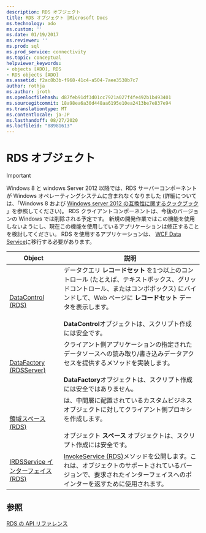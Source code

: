 ```yaml
---
description: RDS オブジェクト
title: RDS オブジェクト |Microsoft Docs
ms.technology: ado
ms.custom: ''
ms.date: 01/19/2017
ms.reviewer: ''
ms.prod: sql
ms.prod_service: connectivity
ms.topic: conceptual
helpviewer_keywords:
- objects [ADO], RDS
- RDS objects [ADO]
ms.assetid: f2ac8b3b-f968-41c4-a504-7aee3538b7c7
author: rothja
ms.author: jroth
ms.openlocfilehash: d87feb91df3d01cc7921a027f4fe492b1b493401
ms.sourcegitcommit: 18a98ea6a30d448aa6195e10ea2413be7e837e94
ms.translationtype: MT
ms.contentlocale: ja-JP
ms.lasthandoff: 08/27/2020
ms.locfileid: "88981613"
---
```

# <a name="rds-objects"></a>RDS オブジェクト
> [!IMPORTANT]
>  Windows 8 と windows Server 2012 以降では、RDS サーバーコンポーネントが Windows オペレーティングシステムに含まれなくなりました (詳細については、「Windows 8 および [Windows server 2012 の互換性に関するクックブック](https://www.microsoft.com/download/details.aspx?id=27416) 」を参照してください)。 RDS クライアントコンポーネントは、今後のバージョンの Windows では削除される予定です。 新規の開発作業ではこの機能を使用しないようにし、現在この機能を使用しているアプリケーションは修正することを検討してください。 RDS を使用するアプリケーションは、 [WCF Data Service](https://go.microsoft.com/fwlink/?LinkId=199565)に移行する必要があります。  
  
|Object|説明|  
|-|-|  
|[DataControl (RDS)](./datacontrol-object-rds.md)|データクエリ **レコードセット** を1つ以上のコントロール (たとえば、テキストボックス、グリッドコントロール、またはコンボボックス) にバインドして、Web ページに **レコードセット** データを表示します。<br /><br /> **DataControl**オブジェクトは、スクリプト作成には安全です。|  
|[DataFactory (RDSServer)](./datafactory-object-rdsserver.md)|クライアント側アプリケーションの指定されたデータソースへの読み取り/書き込みデータアクセスを提供するメソッドを実装します。<br /><br /> **DataFactory**オブジェクトは、スクリプト作成には安全ではありません。|  
|[領域スペース (RDS)](./dataspace-object-rds.md)|は、中間層に配置されているカスタムビジネスオブジェクトに対してクライアント側プロキシを作成します。<br /><br /> オブジェクト **スペース** オブジェクトは、スクリプト作成には安全です。|  
|[IRDSService インターフェイス (RDS)](./irdsservice-interface-rds.md)|[InvokeService (RDS)](./invokeservice-rds.md)メソッドを公開します。これは、オブジェクトのサポートされているバージョンで、要求されたインターフェイスへのポインターを返すために使用されます。|  
  
## <a name="see-also"></a>参照  
 [RDS の API リファレンス](./rds-api-reference.md)